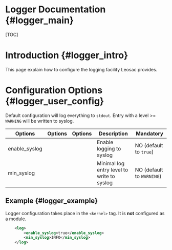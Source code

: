 Logger Documentation {#logger_main}
===================================

[TOC]

Introduction {#logger_intro}
============================

This page explain how to configure the logging facility Leosac provides.


Configuration Options {#logger_user_config}
===========================================

Default configuration will log everything to `stdout`. Entry with 
a level >= `WARNING` will be written to syslog.

Options       | Options  | Options | Description                                      | Mandatory
--------------|----------|---------|--------------------------------------------------|-----------
enable_syslog |          |         | Enable logging to syslog                         | NO (default to `true`)
min_syslog    |          |         | Minimal log entry level to write to syslog       | NO (default to `WARNING`)

Example {#logger_example}
-------------------------

Logger configuration takes place in the `<kernel>` tag. It is **not** configured
as a module.

~~~~~~~~~~~~~~~~~~~~~~~~~~~~~~~~~~~~~~~~~~~~~~~~~~~.xml
    <log>
        <enable_syslog>true</enable_syslog>
        <min_syslog>INFO</min_syslog>
    </log>
~~~~~~~~~~~~~~~~~~~~~~~~~~~~~~~~~~~~~~~~~~~~~~~~~~~
